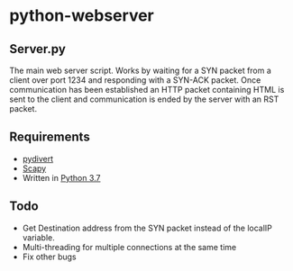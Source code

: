 # python-webserver

## Server.py
The main web server script. Works by waiting for a SYN packet from a client over port 1234 and responding with a SYN-ACK packet. Once communication has been established an HTTP packet containing HTML is sent to the client and communication is ended by the server with an RST packet.

## Requirements 
* [pydivert](https://github.com/ffalcinelli/pydivert)
* [Scapy](https://github.com/secdev/scapy)
* Written in [Python 3.7](https://www.python.org/downloads/release/python-370/)

## Todo
* Get Destination address from the SYN packet instead of the localIP variable.
* Multi-threading for multiple connections at the same time
* Fix other bugs
